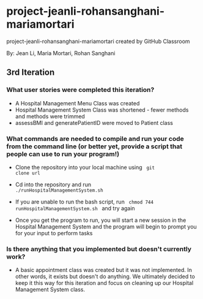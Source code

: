 # project-jeanli-rohansanghani-mariamortari
project-jeanli-rohansanghani-mariamortari created by GitHub Classroom

By: Jean Li, Maria Mortari, Rohan Sanghani

## 3rd Iteration


### What user stories were completed this iteration?

* A Hospital Management Menu Class was created
* Hospital Management System Class was shortened - fewer methods and methods were trimmed
* assessBMI and generatePatientID were moved to Patient class



### What commands are needed to compile and run your code from the command line (or better yet, provide a script that people can use to run your program!)

* Clone the repository into your local machine using <code> git clone url </code>

* Cd into the repository and run <code> ./runHospitalManagementSystem.sh </code>

* If you are unable to run the bash script, run <code> chmod 744 runHospitalManagementSystem.sh </code> and try again

* Once you get the program to run, you will start a new session in the Hospital Management System and the program will begin to prompt you for your input to perform tasks

### Is there anything that you implemented but doesn't currently work?

* A basic appointment class was created but it was not implemented. In other words, it exists but doesn't do anything. We ultimately decided to keep it this way for this iteration and focus on cleaning up our Hospital Management System class.


